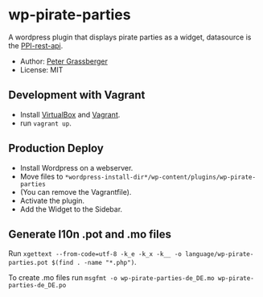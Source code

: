 wp-pirate-parties
=================

A wordpress plugin that displays pirate parties as a widget, datasource is the 
[PPI-rest-api](https://github.com/Pirate-Parties-International/PPI-rest-api).

* Author: [Peter Grassberger](http://petergrassberger.com)
* License: MIT

Development with Vagrant
------------------------

* Install [VirtualBox](https://www.virtualbox.org/) and [Vagrant](https://www.vagrantup.com/).
* run ``vagrant up``.

Production Deploy
-----------------

* Install Wordpress on a webserver.
* Move files to ``*wordpress-install-dir*/wp-content/plugins/wp-pirate-parties``
* (You can remove the Vagrantfile).
* Activate the plugin.
* Add the Widget to the Sidebar.

Generate l10n .pot and .mo files
--------------------------------
Run
`xgettext --from-code=utf-8 -k_e -k_x -k__ -o language/wp-pirate-parties.pot $(find . -name "*.php")`.

To create .mo files run
`msgfmt -o wp-pirate-parties-de_DE.mo wp-pirate-parties-de_DE.po`
